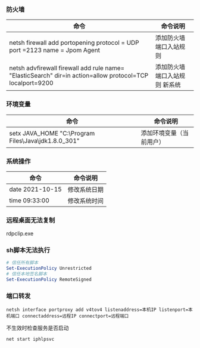 ### 防火墙



| 命令                                                         | 命令说明                      |
| ------------------------------------------------------------ | ----------------------------- |
| netsh firewall add portopening protocol = UDP port =2123 name = Jpom Agent | 添加防火墙端口入站规则        |
| netsh advfirewall firewall add rule name= "ElasticSearch" dir=in action=allow protocol=TCP localport=9200 | 添加防火墙端口入站规则 新系统 |



### 环境变量



| 命令                                                | 命令说明                 |
| --------------------------------------------------- | ------------------------ |
| setx JAVA_HOME "C:\Program Files\Java\jdk1.8.0_301" | 添加环境变量（当前用户） |



### 系统操作



| 命令            | 命令说明     |
| --------------- | ------------ |
| date 2021-10-15 | 修改系统日期 |
| time 09:33:00   | 修改系统时间 |



### 远程桌面无法复制

rdpclip.exe

### sh脚本无法执行

```powershell
# 信任所有脚本
Set-ExecutionPolicy Unrestricted 
# 信任本地签名脚本
Set-ExecutionPolicy RemoteSigned 
```

### 端口转发

`netsh interface portproxy add v4tov4 listenaddress=本机IP listenport=本机端口 connectaddress=远程IP connectport=远程端口`



不生效时检查服务是否启动

`net start iphlpsvc`

